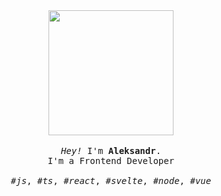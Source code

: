 <p align="center">

  <br>
  <br>
  
  <img width="200" src="https://kirlovon.github.io/Kirlovon/cat.gif">
 
  <br>
  <br>
  
  <samp>
    <i>Hey!</i> I'm <b>Aleksandr</b>.
    <br> 
    I'm a Frontend Developer
    <br>
    <br>
    <i>#js</i>, <i>#ts</i>, <i>#react</i>, <i>#svelte</i>, <i>#node</i>, <i>#vue</i>
  </samp>
  
  <br>
  <br>
  <br>
  <br>
  <br>

</p>
